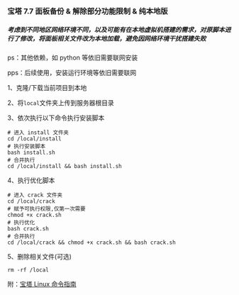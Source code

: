 ### 宝塔 7.7 面板备份 &amp; 解除部分功能限制 & 纯本地版

##### **考虑到不同地区网络环境不同，以及可能有在本地虚拟机搭建的需求，对原脚本进行了修改，将面板相关文件改为本地加载，避免因网络环境干扰搭建失败**

ps：其他依赖，如 python 等依旧需要联网安装

pps：后续使用，安装运行环境等依旧需要联网  



1、克隆/下载当前项目到本地

2、将`local`文件夹上传到服务器根目录

3、依次执行以下命令执行安装脚本

```shell
# 进入 install 文件夹
cd /local/install
# 执行安装脚本
bash install.sh
# 合并执行
cd /local/install && bash install.sh
```

4、执行优化脚本

```shell
# 进入 crack 文件夹
cd /local/crack
# 赋予可执行权限,仅第一次需要
chmod +x crack.sh
# 执行优化
bash crack.sh
# 合并执行
cd /local/crack && chmod +x crack.sh && bash crack.sh
```

5、删除相关文件(可选)

```shell
rm -rf /local
```

附：[宝塔 Linux 命令指南](https://www.bt.cn/new/btcode.html)